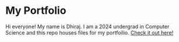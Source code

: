 # My Portfolio

Hi everyone! My name is Dhiraj. I am a 2024 undergrad in Computer Science and this repo houses files for my portfoilio. [Check it out here!](https://dhirajksharma.github.io/)